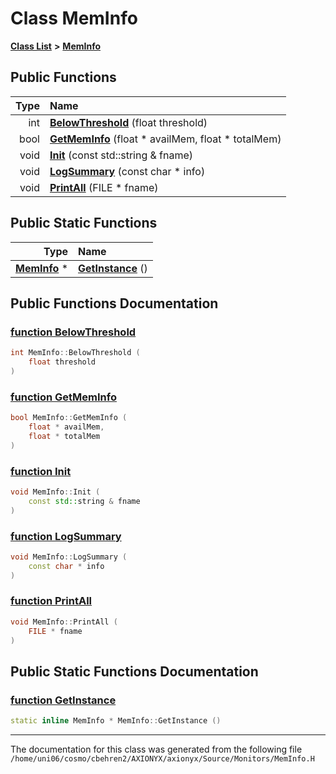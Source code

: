 
# Class MemInfo


[**Class List**](annotated.md) **>** [**MemInfo**](classMemInfo.md)




















## Public Functions

| Type | Name |
| ---: | :--- |
|  int | [**BelowThreshold**](classMemInfo.md#function-belowthreshold) (float threshold) <br> |
|  bool | [**GetMemInfo**](classMemInfo.md#function-getmeminfo) (float \* availMem, float \* totalMem) <br> |
|  void | [**Init**](classMemInfo.md#function-init) (const std::string & fname) <br> |
|  void | [**LogSummary**](classMemInfo.md#function-logsummary) (const char \* info) <br> |
|  void | [**PrintAll**](classMemInfo.md#function-printall) (FILE \* fname) <br> |

## Public Static Functions

| Type | Name |
| ---: | :--- |
|  [**MemInfo**](classMemInfo.md) \* | [**GetInstance**](classMemInfo.md#function-getinstance) () <br> |







## Public Functions Documentation


### <a href="#function-belowthreshold" id="function-belowthreshold">function BelowThreshold </a>


```cpp
int MemInfo::BelowThreshold (
    float threshold
) 
```



### <a href="#function-getmeminfo" id="function-getmeminfo">function GetMemInfo </a>


```cpp
bool MemInfo::GetMemInfo (
    float * availMem,
    float * totalMem
) 
```



### <a href="#function-init" id="function-init">function Init </a>


```cpp
void MemInfo::Init (
    const std::string & fname
) 
```



### <a href="#function-logsummary" id="function-logsummary">function LogSummary </a>


```cpp
void MemInfo::LogSummary (
    const char * info
) 
```



### <a href="#function-printall" id="function-printall">function PrintAll </a>


```cpp
void MemInfo::PrintAll (
    FILE * fname
) 
```


## Public Static Functions Documentation


### <a href="#function-getinstance" id="function-getinstance">function GetInstance </a>


```cpp
static inline MemInfo * MemInfo::GetInstance () 
```



------------------------------
The documentation for this class was generated from the following file `/home/uni06/cosmo/cbehren2/AXIONYX/axionyx/Source/Monitors/MemInfo.H`